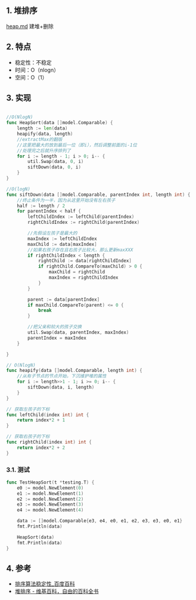 ## 1. 堆排序
[heap.md](../../数据结构/heap.md)
建堆+删除
## 2. 特点
- 稳定性：不稳定
- 时间：O（nlogn）
- 空间：O（1）

## 3. 实现

```go

//O(NlogN)
func HeapSort(data []model.Comparable) {
	length := len(data)
	heapify(data, length)
	//extractMax的翻版
	//这里把最大的放到最后一位（即i），然后调整前面的i-1位
	//处理完之后就升序排列了
	for i := length - 1; i > 0; i-- {
		util.Swap(data, 0, i)
		siftDown(data, 0, i)
	}
}

//O(logN)
func siftDown(data []model.Comparable, parentIndex int, length int) {
	//终止条件为一半，因为从这里开始没有左右孩子
	half := length / 2
	for parentIndex < half {
		leftChildIndex := leftChild(parentIndex)
		rightChildIndex := rightChild(parentIndex)

		//先假设左孩子是最大的
		maxIndex := leftChildIndex
		maxChild := data[maxIndex]
		//如果右孩子存在且右孩子比较大，那么更新maxXXX
		if rightChildIndex < length {
			rightChild := data[rightChildIndex]
			if rightChild.CompareTo(maxChild) > 0 {
				maxChild = rightChild
				maxIndex = rightChildIndex
			}
		}

		parent := data[parentIndex]
		if maxChild.CompareTo(parent) <= 0 {
			break
		}

		//把父亲和较大的孩子交换
		util.Swap(data, parentIndex, maxIndex)
		parentIndex = maxIndex
	}

}

// O(NlogN)
func heapify(data []model.Comparable, length int) {
	//从有子节点的节点开始，下沉维护堆的属性
	for i := length>>1 - 1; i >= 0; i-- {
		siftDown(data, i, length)
	}
}

// 获取左孩子的下标
func leftChild(index int) int {
	return index*2 + 1
}

// 获取右孩子的下标
func rightChild(index int) int {
	return index*2 + 2
}

```

### 3.1. 测试

```go
func TestHeapSort(t *testing.T) {
	e0 := model.NewElement(0)
	e1 := model.NewElement(1)
	e2 := model.NewElement(2)
	e3 := model.NewElement(3)
	e4 := model.NewElement(4)

	data := []model.Comparable{e3, e4, e0, e1, e2, e3, e3, e0, e1}
	fmt.Println(data)

	HeapSort(data)
	fmt.Println(data)
}

```


## 4. 参考
- [排序算法稳定性\_百度百科](https://baike.baidu.com/item/%E6%8E%92%E5%BA%8F%E7%AE%97%E6%B3%95%E7%A8%B3%E5%AE%9A%E6%80%A7/9763250?fr=aladdin)
- [堆排序 \- 维基百科，自由的百科全书](https://zh.wikipedia.org/wiki/%E5%A0%86%E6%8E%92%E5%BA%8F#Python)
